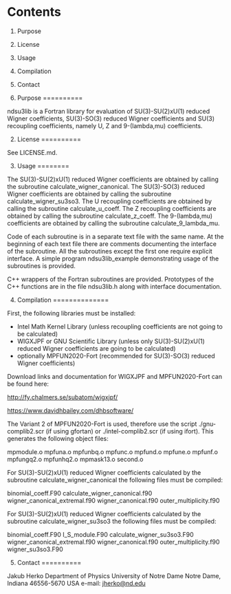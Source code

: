 Contents
========

1. Purpose
2. License
3. Usage
4. Compilation
5. Contact


1. Purpose
==========

ndsu3lib is a Fortran library for evaluation of SU(3)-SU(2)xU(1) reduced Wigner coefficients, SU(3)-SO(3) reduced Wigner coefficients and SU(3) recoupling coefficients, namely U, Z and 9-(lambda,mu) coefficients.

2. License
==========

See LICENSE.md.

3. Usage
========

The SU(3)-SU(2)xU(1) reduced Wigner coefficients are obtained by calling the subroutine calculate_wigner_canonical.
The SU(3)-SO(3) reduced Wigner coefficients are obtained by calling the subroutine calculate_wigner_su3so3.
The U recoupling coefficients are obtained by calling the subroutine calculate_u_coeff.
The Z recoupling coefficients are obtained by calling the subroutine calculate_z_coeff.
The 9-(lambda,mu) coefficients are obtained by calling the subroutine calculate_9_lambda_mu.

Code of each subroutine is in a separate text file with the same name. At the beginning of each text file there are comments documenting the interface of the subroutine. All the subroutines except the first one require explicit interface. A simple program ndsu3lib_example demonstrating usage of the subroutines is provided.

C++ wrappers of the Fortran subroutines are provided. Prototypes of the C++ functions are in the file ndsu3lib.h along with interface documentation.

4. Compilation
==============

First, the following libraries must be installed:
 - Intel Math Kernel Library (unless recoupling coefficients are not going to be calculated)
 - WIGXJPF or GNU Scientific Library (unless only SU(3)-SU(2)xU(1) reduced Wigner coefficients are going to be calculated)
 - optionally MPFUN2020-Fort (recommended for SU(3)-SO(3) reduced Wigner coefficients)
 
Download links and documentation for WIGXJPF and MPFUN2020-Fort can be found here: 

http://fy.chalmers.se/subatom/wigxjpf/

https://www.davidhbailey.com/dhbsoftware/

The Variant 2 of MPFUN2020-Fort is used, therefore use the script ./gnu-complib2.scr (if using gfortan) or ./intel-complib2.scr (if using ifort). This generates the following object files:

mpmodule.o
mpfuna.o
mpfunbq.o
mpfunc.o
mpfund.o
mpfune.o
mpfunf.o
mpfungq2.o
mpfunhq2.o
mpmask13.o
second.o

For SU(3)-SU(2)xU(1) reduced Wigner coefficients calculated by the subroutine calculate_wigner_canonical the following files must be compiled:

binomial_coeff.F90
calculate_wigner_canonical.f90
wigner_canonical_extremal.f90
wigner_canonical.f90
outer_multiplicity.f90

For SU(3)-SU(2)xU(1) reduced Wigner coefficients calculated by the subroutine calculate_wigner_su3so3 the following files must be compiled:

binomial_coeff.F90
I_S_module.F90
calculate_wigner_su3so3.F90
wigner_canonical_extremal.f90
wigner_canonical.f90
outer_multiplicity.f90
wigner_su3so3.F90

5. Contact
==========

Jakub Herko
Department of Physics
University of Notre Dame
Notre Dame, Indiana 46556-5670
USA
e-mail: jherko@nd.edu
